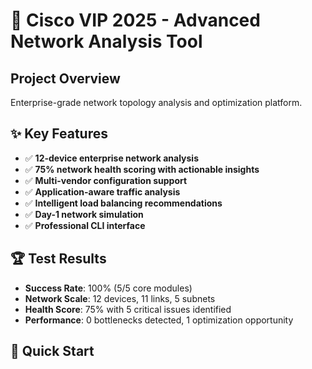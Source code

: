 # 🚀 Cisco VIP 2025 - Advanced Network Analysis Tool

## Project Overview
Enterprise-grade network topology analysis and optimization platform.

## ✨ Key Features
- ✅ **12-device enterprise network analysis**
- ✅ **75% network health scoring with actionable insights**  
- ✅ **Multi-vendor configuration support**
- ✅ **Application-aware traffic analysis**
- ✅ **Intelligent load balancing recommendations**
- ✅ **Day-1 network simulation**
- ✅ **Professional CLI interface**

## 🏆 Test Results
- **Success Rate**: 100% (5/5 core modules)
- **Network Scale**: 12 devices, 11 links, 5 subnets
- **Health Score**: 75% with 5 critical issues identified
- **Performance**: 0 bottlenecks detected, 1 optimization opportunity

## 🚀 Quick Start
